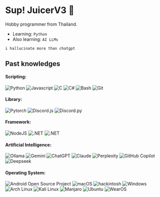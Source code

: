 # Sup! JuicerV3 :wave:
Hobby programmer from Thailand.
* Learning: `Python`
* Also learning: `AI LLMs`

`i hallucinate more than chatgpt`

## Past knowledges 
#### Scripting: 
![Python](https://img.shields.io/badge/Python-3776AB?style=for-the-badge&labelColor=black&logo=python&logoColor=white)
![Javascript](https://img.shields.io/badge/Javascript-F0DB4F?style=for-the-badge&labelColor=black&logo=javascript&logoColor=white)
![C](https://img.shields.io/badge/C-A8B9CC?style=for-the-badge&labelColor=black&logo=c&logoColor=white)
![C#](https://custom-icon-badges.demolab.com/badge/C%23-%23239120.svg?style=for-the-badge&labelColor=black&logo=cshrp&color=8A42A6&logoColor=white)
![Bash](https://img.shields.io/badge/Bash-4EAA25?style=for-the-badge&labelColor=black&logo=gnubash&logoColor=fff)
![Git](https://img.shields.io/badge/Git-F05032?style=for-the-badge&labelColor=black&logo=git&logoColor=white)
#### Library:
![Pytorch](https://img.shields.io/badge/Pytorch-EE4C2C?style=for-the-badge&labelColor=black&logo=pytorch&logoColor=white)
![Discord.js](https://img.shields.io/badge/Discord.js-5865F2?style=for-the-badge&labelColor=black&logo=discorddotjs&logoColor=white)
![Discord.py](https://img.shields.io/badge/Discord.py-5865F2?style=for-the-badge&labelColor=black&logo=python&logoColor=white)
#### Framework:
![NodeJS](https://img.shields.io/badge/Node.js-6DA55F?style=for-the-badge&labelColor=black&logo=node.js&logoColor=white)
![.NET](https://img.shields.io/badge/.NET-512BD4?style=for-the-badge&labelColor=black&logo=dotnet&logoColor=fff)
![.NET](https://img.shields.io/badge/FFmpeg-007808?style=for-the-badge&labelColor=black&logo=ffmpeg&logoColor=fff)
#### Artificial Intelligence:
![Ollama](https://img.shields.io/badge/Ollama-fff?style=for-the-badge&labelColor=black&logo=ollama&logoColor=fff)
![Gemini](https://img.shields.io/badge/Gemini-000000?style=for-the-badge&labelColor=black&color=8E75B2&logo=googlegemini&logoColor=white)
![ChatGPT](https://img.shields.io/badge/ChatGPT-74aa9c?style=for-the-badge&labelColor=black&logo=openai&logoColor=white)
![Claude](https://img.shields.io/badge/Claude-D97757?style=for-the-badge&labelColor=black&logo=claude&logoColor=fff)
![Perplexity](https://img.shields.io/badge/Perplexity-1FB8CD?style=for-the-badge&labelColor=black&logo=perplexity&logoColor=fff)
![GitHub Copilot](https://img.shields.io/badge/GitHub%20Copilot-000?style=for-the-badge&labelColor=black&color=white&logo=githubcopilot&logoColor=fff)
![Deepseek](https://custom-icon-badges.demolab.com/badge/Deepseek-4D6BFF?style=for-the-badge&labelColor=black&logo=deepseek&logoColor=fff)
#### Operating System:
![Android Open Source Project](https://img.shields.io/badge/Android%20Open%20Source%20Project-3DDC84?style=for-the-badge&labelColor=black&logo=android&logoColor=white)
![macOS](https://img.shields.io/badge/macOS-ffffff?style=for-the-badge&logo=apple&labelColor=black&logoColor=F0F0F0)
![hackintosh](https://img.shields.io/badge/Hackintosh-black?style=for-the-badge&labelColor=black&color=white&logo=apple&logoColor=white)
![Windows](https://custom-icon-badges.demolab.com/badge/Windows-0078D6?style=for-the-badge&labelColor=black&logo=windows11&logoColor=white)
![Arch Linux](https://img.shields.io/badge/Arch%20Linux-1793D1?style=for-the-badge&labelColor=black&logo=arch-linux&logoColor=fff)
![Kali Linux](https://img.shields.io/badge/Kali%20Linux-557C94?style=for-the-badge&labelColor=black&logo=kalilinux&logoColor=fff)
![Manjaro](https://img.shields.io/badge/Manjaro-35BF5C?style=for-the-badge&labelColor=black&logo=manjaro&logoColor=fff)
![Ubuntu](https://img.shields.io/badge/Ubuntu-E95420?style=for-the-badge&labelColor=black&logo=ubuntu&logoColor=white)
![WearOS](https://img.shields.io/badge/-Wear%20OS-4285F4?style=for-the-badge&logo=wearos&labelColor=black&logoColor=F0F0F0)
